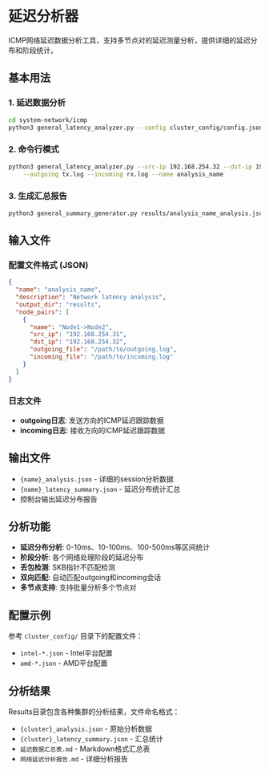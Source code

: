 # 延迟分析器

ICMP网络延迟数据分析工具，支持多节点对的延迟测量分析，提供详细的延迟分布和阶段统计。

## 基本用法

### 1. 延迟数据分析

```bash
cd system-network/icmp
python3 general_latency_analyzer.py --config cluster_config/config.json
```

### 2. 命令行模式

```bash
python3 general_latency_analyzer.py --src-ip 192.168.254.32 --dst-ip 192.168.254.42 \
    --outgoing tx.log --incoming rx.log --name analysis_name
```

### 3. 生成汇总报告

```bash
python3 general_summary_generator.py results/analysis_name_analysis.json
```

## 输入文件

### 配置文件格式 (JSON)
```json
{
  "name": "analysis_name",
  "description": "Network latency analysis",
  "output_dir": "results",
  "node_pairs": [
    {
      "name": "Node1->Node2",
      "src_ip": "192.168.254.31",
      "dst_ip": "192.168.254.32",
      "outgoing_file": "/path/to/outgoing.log",
      "incoming_file": "/path/to/incoming.log"
    }
  ]
}
```

### 日志文件
- **outgoing日志**: 发送方向的ICMP延迟跟踪数据
- **incoming日志**: 接收方向的ICMP延迟跟踪数据

## 输出文件

- `{name}_analysis.json` - 详细的session分析数据
- `{name}_latency_summary.json` - 延迟分布统计汇总
- 控制台输出延迟分布报告

## 分析功能

- **延迟分布分析**: 0-10ms、10-100ms、100-500ms等区间统计
- **阶段分析**: 各个网络处理阶段的延迟分布
- **丢包检测**: SKB指针不匹配检测
- **双向匹配**: 自动匹配outgoing和incoming会话
- **多节点支持**: 支持批量分析多个节点对

## 配置示例

参考 `cluster_config/` 目录下的配置文件：
- `intel-*.json` - Intel平台配置
- `amd-*.json` - AMD平台配置

## 分析结果

Results目录包含各种集群的分析结果，文件命名格式：
- `{cluster}_analysis.json` - 原始分析数据
- `{cluster}_latency_summary.json` - 汇总统计
- `延迟数据汇总表.md` - Markdown格式汇总表
- `网络延迟分析报告.md` - 详细分析报告 